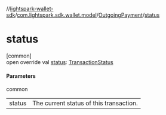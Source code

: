 //[lightspark-wallet-sdk](../../../index.md)/[com.lightspark.sdk.wallet.model](../index.md)/[OutgoingPayment](index.md)/[status](status.md)

# status

[common]\
open override val [status](status.md): [TransactionStatus](../-transaction-status/index.md)

#### Parameters

common

| | |
|---|---|
| status | The current status of this transaction. |
